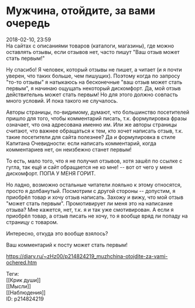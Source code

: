Мужчина, отойдите, за вами очередь
===================================

   
 2018-02-10, 23:59   
  На сайтах с описаниями товаров (каталоги, магазины), где можно оставлять отзывы, если отзывов нет, часто пишут "Ваш отзыв может стать первым!"   
   
 Ну спасибо! Я человек, который отзывы не пишет, а читает (и я почти уверен, что таких больше, чем пишущих). Поэтому когда по запросу "то-то отзывы" я натыкаюсь на бесконечные "ваш отзыв может стать первым", я начинаю ощущать некоторый дискомфорт. Да, мой отзыв действительнь может стать первым! Но для этого должно совпасть много условий. И пока такого не случалось.   
   
 Авторы страницы, по-видимому, думают, что большинство посетителей пришло для того, чтобы комментарий писать, т.к. формулировка фразы означает, что она адресована именно им. Или же авторы страницы считают, что важнее обращаться к тем, кто хочет написать отзыв, т.к. такие посетители для сайта полезнее? Да и формулировка в стиле Капитана Очевидности: если написать комментарий, когда комментариев нет, он неизбежно станет первым!   
   
 То есть, мало того, что я не получил отзывов, хотя зашёл по ссылке с гугла, так ещё и сайт обращается не ко мне! -- вот от чего у меня дискомфорт. ПОПА У МЕНЯ ГОРИТ.   
   
 Но ладно, возможно остальные читатели лояльно к этому относятся, просто я долбанутый. Посмотрим с другой стороны -- допустим, я приобрёл товар и хочу отзыв написать. Захожу и вижу, что мой отзыв "может стать первым". Промотивирует ли меня это на написание отзыва? Мне кажется, нет, т.к. я и так уже смотивирован. А если я приобрёл товар, а отзыв писать не хочу, то я вообще вряд ли попаду на страницу с товаром.   
   
 Интересно, откуда это вообще взялось?   
   
 Ваш комментарий к посту может стать первым!   
    
 <https://diary.ru/~zHz00/p214824219_muzhchina-otojdite-za-vami-ochered.htm>   
   
 Теги:   
 [[Крик души]]   
 [[Мысли]]   
 [[Наблюдения]]   
 ID: p214824219